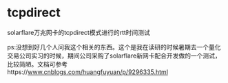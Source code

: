 # tcpdirect
solarflare万兆网卡的tcpdirect模式进行的rtt时间测试


ps:没想到好几个人问我这个相关的东西。这个是我在读研的时候暑期去一个量化交易公司实习的时候，期间公司采购了solarflare新网卡配合开发做的一个测试，比较简陋。文档可参考https://www.cnblogs.com/huangfuyuan/p/9296335.html
